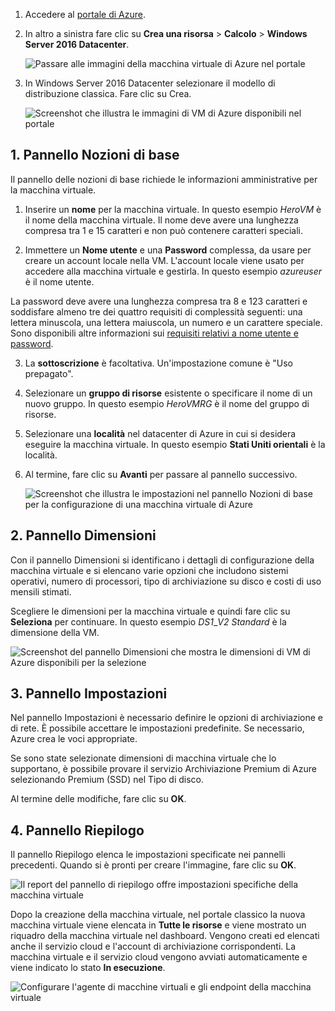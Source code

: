 1. Accedere al [portale di Azure](https://portal.azure.com).

2. In altro a sinistra fare clic su **Crea una risorsa** > **Calcolo** > **Windows Server 2016 Datacenter**.

    ![Passare alle immagini della macchina virtuale di Azure nel portale](./media/virtual-machines-common-portal-create-fqdn/marketplace-new.png)

3. In Windows Server 2016 Datacenter selezionare il modello di distribuzione classica. Fare clic su Crea.

    ![Screenshot che illustra le immagini di VM di Azure disponibili nel portale](./media/virtual-machines-common-portal-create-fqdn/deployment-classic-model.png)

## <a name="1-basics-blade"></a>1. Pannello Nozioni di base

Il pannello delle nozioni di base richiede le informazioni amministrative per la macchina virtuale.

1. Inserire un **nome** per la macchina virtuale. In questo esempio _HeroVM_ è il nome della macchina virtuale. Il nome deve avere una lunghezza compresa tra 1 e 15 caratteri e non può contenere caratteri speciali.

2. Immettere un **Nome utente** e una **Password** complessa, da usare per creare un account locale nella VM. L'account locale viene usato per accedere alla macchina virtuale e gestirla. In questo esempio _azureuser_ è il nome utente.

 La password deve avere una lunghezza compresa tra 8 e 123 caratteri e soddisfare almeno tre dei quattro requisiti di complessità seguenti: una lettera minuscola, una lettera maiuscola, un numero e un carattere speciale. Sono disponibili altre informazioni sui [requisiti relativi a nome utente e password](../articles/virtual-machines/windows/faq.md).

3. La **sottoscrizione** è facoltativa. Un'impostazione comune è "Uso prepagato".

4. Selezionare un **gruppo di risorse** esistente o specificare il nome di un nuovo gruppo. In questo esempio _HeroVMRG_ è il nome del gruppo di risorse.

5. Selezionare una **località** nel datacenter di Azure in cui si desidera eseguire la macchina virtuale. In questo esempio **Stati Uniti orientali** è la località.

6. Al termine, fare clic su **Avanti** per passare al pannello successivo.

    ![Screenshot che illustra le impostazioni nel pannello Nozioni di base per la configurazione di una macchina virtuale di Azure](./media/virtual-machines-common-portal-create-fqdn/basics-blade-classic.png)

## <a name="2-size-blade"></a>2. Pannello Dimensioni

Con il pannello Dimensioni si identificano i dettagli di configurazione della macchina virtuale e si elencano varie opzioni che includono sistemi operativi, numero di processori, tipo di archiviazione su disco e costi di uso mensili stimati.  

Scegliere le dimensioni per la macchina virtuale e quindi fare clic su **Seleziona** per continuare. In questo esempio _DS1_\__V2 Standard_ è la dimensione della VM.

  ![Screenshot del pannello Dimensioni che mostra le dimensioni di VM di Azure disponibili per la selezione](./media/virtual-machines-common-portal-create-fqdn/vm-size-classic.png)


## <a name="3-settings-blade"></a>3. Pannello Impostazioni

Nel pannello Impostazioni è necessario definire le opzioni di archiviazione e di rete. È possibile accettare le impostazioni predefinite. Se necessario, Azure crea le voci appropriate.

Se sono state selezionate dimensioni di macchina virtuale che lo supportano, è possibile provare il servizio Archiviazione Premium di Azure selezionando Premium (SSD) nel Tipo di disco.

Al termine delle modifiche, fare clic su **OK**.

## <a name="4-summary-blade"></a>4. Pannello Riepilogo

Il pannello Riepilogo elenca le impostazioni specificate nei pannelli precedenti. Quando si è pronti per creare l'immagine, fare clic su **OK**.

 ![Il report del pannello di riepilogo offre impostazioni specifiche della macchina virtuale](./media/virtual-machines-common-portal-create-fqdn/summary-blade-classic.png)

Dopo la creazione della macchina virtuale, nel portale classico la nuova macchina virtuale viene elencata in **Tutte le risorse** e viene mostrato un riquadro della macchina virtuale nel dashboard. Vengono creati ed elencati anche il servizio cloud e l'account di archiviazione corrispondenti. La macchina virtuale e il servizio cloud vengono avviati automaticamente e viene indicato lo stato **In esecuzione**.

 ![Configurare l'agente di macchine virtuali e gli endpoint della macchina virtuale](./media/virtual-machines-common-portal-create-fqdn/portal-with-new-vm.png)
